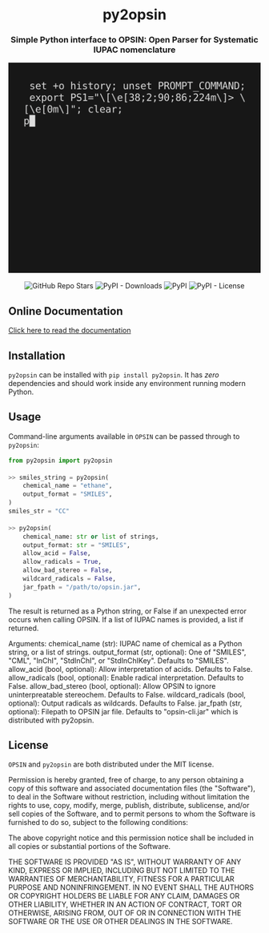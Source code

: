 <h1 align="center">py2opsin</h1> 
<h3 align="center">Simple Python interface to OPSIN: Open Parser for Systematic IUPAC nomenclature</h3>

<p align="center">  
  <img alt="py2opsin demo" src="https://github.com/JacksonBurns/py2opsin/blob/main/py2opsin_demo.gif">
</p> 
<p align="center">
  <img alt="GitHub Repo Stars" src="https://img.shields.io/github/stars/JacksonBurns/py2opsin?style=social">
  <img alt="PyPI - Downloads" src="https://img.shields.io/pypi/dm/py2opsin">
  <img alt="PyPI" src="https://img.shields.io/pypi/v/py2opsin">
  <img alt="PyPI - License" src="https://img.shields.io/github/license/JacksonBurns/py2opsin">
</p>

## Online Documentation
[Click here to read the documentation](https://JacksonBurns.github.io/py2opsin/)

## Installation
`py2opsin` can be installed with `pip install py2opsin`. It has _zero_ dependencies and should work inside any environment running modern Python.

## Usage
Command-line arguments available in `OPSIN` can be passed through to `py2opsin`:

```python
from py2opsin import py2opsin

>> smiles_string = py2opsin(
    chemical_name = "ethane",
    output_format = "SMILES",
)
smiles_str = "CC"

>> py2opsin(
    chemical_name: str or list of strings,
    output_format: str = "SMILES",
    allow_acid = False,
    allow_radicals = True,
    allow_bad_stereo = False,
    wildcard_radicals = False,
    jar_fpath = "/path/to/opsin.jar",
)
```

The result is returned as a Python string, or False if an unexpected error occurs when calling OPSIN. If a list of IUPAC names is provided, a list if returned.

Arguments:
    chemical_name (str): IUPAC name of chemical as a Python string, or a list of strings.
    output_format (str, optional): One of "SMILES", "CML", "InChI", "StdInChI", or "StdInChIKey". Defaults to "SMILES".
    allow_acid (bool, optional): Allow interpretation of acids. Defaults to False.
    allow_radicals (bool, optional): Enable radical interpretation. Defaults to False.
    allow_bad_stereo (bool, optional): Allow OPSIN to ignore uninterpreatable stereochem. Defaults to False.
    wildcard_radicals (bool, optional): Output radicals as wildcards. Defaults to False.
    jar_fpath (str, optional): Filepath to OPSIN jar file. Defaults to "opsin-cli.jar" which is distributed with py2opsin.

## License
`OPSIN` and `py2opsin` are both distributed under the MIT license.

Permission is hereby granted, free of charge, to any person obtaining a copy
of this software and associated documentation files (the "Software"), to deal
in the Software without restriction, including without limitation the rights
to use, copy, modify, merge, publish, distribute, sublicense, and/or sell
copies of the Software, and to permit persons to whom the Software is
furnished to do so, subject to the following conditions:

The above copyright notice and this permission notice shall be included in all
copies or substantial portions of the Software.

THE SOFTWARE IS PROVIDED "AS IS", WITHOUT WARRANTY OF ANY KIND, EXPRESS OR
IMPLIED, INCLUDING BUT NOT LIMITED TO THE WARRANTIES OF MERCHANTABILITY,
FITNESS FOR A PARTICULAR PURPOSE AND NONINFRINGEMENT. IN NO EVENT SHALL THE
AUTHORS OR COPYRIGHT HOLDERS BE LIABLE FOR ANY CLAIM, DAMAGES OR OTHER
LIABILITY, WHETHER IN AN ACTION OF CONTRACT, TORT OR OTHERWISE, ARISING FROM,
OUT OF OR IN CONNECTION WITH THE SOFTWARE OR THE USE OR OTHER DEALINGS IN THE
SOFTWARE.
